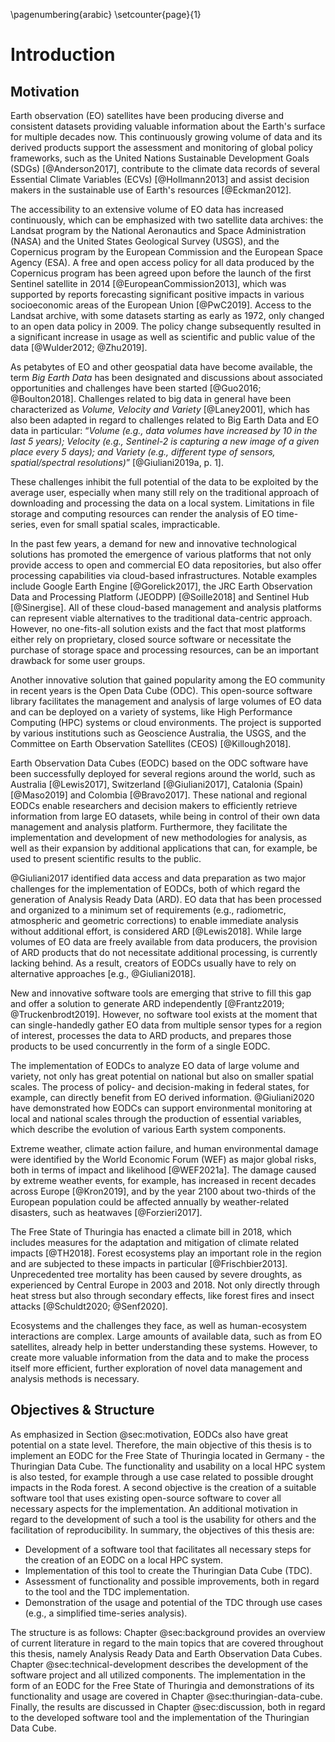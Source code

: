 \pagenumbering{arabic}
\setcounter{page}{1}

# Introduction

## Motivation

Earth observation (EO) satellites have been producing diverse and consistent datasets providing valuable information about the Earth's surface for multiple decades now. This continuously growing volume of data and its derived products support the assessment and monitoring of global policy frameworks, such as the United Nations Sustainable Development Goals (SDGs) [@Anderson2017], contribute to the climate data records of several Essential Climate Variables (ECVs) [@Hollmann2013] and assist decision makers in the sustainable use of Earth's resources [@Eckman2012].

The accessibility to an extensive volume of EO data has increased continuously, which can be emphasized with two satellite data archives: the Landsat program by the National Aeronautics and Space Administration (NASA) and the United States Geological Survey (USGS), and the Copernicus program by the European Commission and the European Space Agency (ESA). A free and open access policy for all data produced by the Copernicus program has been agreed upon before the launch of the first Sentinel satellite in 2014 [@EuropeanCommission2013], which was supported by reports forecasting significant positive impacts in various socioeconomic areas of the European Union [@PwC2019]. Access to the Landsat archive, with some datasets starting as early as 1972, only changed to an open data policy in 2009. The policy change subsequently resulted in a significant increase in usage as well as scientific and public value of the data [@Wulder2012; @Zhu2019].

As petabytes of EO and other geospatial data have become available, the term *Big Earth Data* has been designated and discussions about associated opportunities and challenges have been started [@Guo2016; @Boulton2018]. Challenges related to big data in general have been characterized as *Volume, Velocity and Variety* [@Laney2001], which has also been adapted in regard to challenges related to Big Earth Data and EO data in particular: “*Volume (e.g., data volumes have increased by 10 in the last 5 years); Velocity (e.g., Sentinel-2 is capturing a new image of a given place every 5 days); and Variety (e.g., different type of sensors, spatial/spectral resolutions)*” [@Giuliani2019a, p. 1]. 

These challenges inhibit the full potential of the data to be exploited by the average user, especially when many still rely on the traditional approach of downloading and processing the data on a local system. Limitations in file storage and computing resources can render the analysis of EO time-series, even for small spatial scales, impracticable.

In the past few years, a demand for new and innovative technological solutions has promoted the emergence of various platforms that not only provide access to open and commercial EO data repositories, but also offer processing capabilities via cloud-based infrastructures. Notable examples include Google Earth Engine [@Gorelick2017], the JRC Earth Observation Data and Processing Platform (JEODPP) [@Soille2018] and Sentinel Hub [@Sinergise]. All of these cloud-based management and analysis platforms can represent viable alternatives to the traditional data-centric approach. However, no one-fits-all solution exists and the fact that most platforms either rely on proprietary, closed source software or necessitate the purchase of storage space and processing resources, can be an important drawback for some user groups.

Another innovative solution that gained popularity among the EO community in recent years is the Open Data Cube (ODC). This open-source software library facilitates the management and analysis of large volumes of EO data and can be deployed on a variety of systems, like High Performance Computing (HPC) systems or cloud environments. The project is supported by various institutions such as Geoscience Australia, the USGS, and the Committee on Earth Observation Satellites (CEOS) [@Killough2018]. 

Earth Observation Data Cubes (EODC) based on the ODC software have been successfully deployed for several regions around the world, such as Australia [@Lewis2017], Switzerland [@Giuliani2017], Catalonia (Spain) [@Maso2019] and Colombia [@Bravo2017]. These national and regional EODCs enable researchers and decision makers to efficiently retrieve information from large EO datasets, while being in control of their own data management and analysis platform. Furthermore, they facilitate the implementation and development of new methodologies for analysis, as well as their expansion by additional applications that can, for example, be used to present scientific results to the public. 

@Giuliani2017 identified data access and data preparation as two major challenges for the implementation of EODCs, both of which regard the generation of Analysis Ready Data (ARD). EO data that has been processed and organized to a minimum set of requirements (e.g., radiometric, atmospheric and geometric corrections) to enable immediate analysis without additional effort, is considered ARD [@Lewis2018]. While large volumes of EO data are freely available from data producers, the provision of ARD products that do not necessitate additional processing, is currently lacking behind. As a result, creators of EODCs usually have to rely on alternative approaches [e.g., @Giuliani2018]. 

New and innovative software tools are emerging that strive to fill this gap and offer a solution to generate ARD independently [@Frantz2019; @Truckenbrodt2019]. However, no software tool exists at the moment that can single-handedly gather EO data from multiple sensor types for a region of interest, processes the data to ARD products, and prepares those products to be used concurrently in the form of a single EODC.

The implementation of EODCs to analyze EO data of large volume and variety, not only has great potential on national but also on smaller spatial scales. The process of policy- and decision-making in federal states, for example, can directly benefit from EO derived information. @Giuliani2020 have demonstrated how EODCs can support environmental monitoring at local and national scales through the production of essential variables, which describe the evolution of various Earth system components. 

Extreme weather, climate action failure, and human environmental damage were identified by the World Economic Forum (WEF) as major global risks, both in terms of impact and likelihood [@WEF2021a]. The damage caused by extreme weather events, for example, has increased in recent decades across Europe [@Kron2019], and by the year 2100 about two-thirds of the European population could be affected annually by weather-related disasters, such as heatwaves [@Forzieri2017].

The Free State of Thuringia has enacted a climate bill in 2018, which includes measures for the adaptation and mitigation of climate related impacts [@TH2018]. Forest ecosystems play an important role in the region and are subjected to these impacts in particular [@Frischbier2013]. Unprecedented tree mortality has been caused by severe droughts, as experienced by Central Europe in 2003 and 2018. Not only directly through heat stress but also through secondary effects, like forest fires and insect attacks [@Schuldt2020; @Senf2020]. 

Ecosystems and the challenges they face, as well as human-ecosystem interactions are complex. Large amounts of available data, such as from EO satellites, already help in better understanding these systems. However, to create more valuable information from the data and to make the process itself more efficient, further exploration of novel data management and analysis methods is necessary.



## Objectives & Structure

As emphasized in Section @sec:motivation, EODCs also have great potential on a state level. Therefore, the main objective of this thesis is to implement an EODC for the Free State of Thuringia located in Germany - the Thuringian Data Cube. The functionality and usability on a local HPC system is also tested, for example through a use case related to possible drought impacts in the Roda forest. A second objective is the creation of a suitable software tool that uses existing open-source software to cover all necessary aspects for the implementation. An additional motivation in regard to the development of such a tool is the usability for others and the facilitation of reproducibility. In summary, the objectives of this thesis are:

- Development of a software tool that facilitates all necessary steps for the creation of an EODC on a local HPC system.
- Implementation of this tool to create the Thuringian Data Cube (TDC).
- Assessment of functionality and possible improvements, both in regard to the tool and the TDC implementation. 
- Demonstration of the usage and potential of the TDC through use cases (e.g., a simplified time-series analysis).

The structure is as follows: Chapter @sec:background provides an overview of current literature in regard to the main topics that are covered throughout this thesis, namely Analysis Ready Data and Earth Observation Data Cubes. Chapter @sec:technical-development describes the development of the software project and all utilized components. The implementation in the form of an EODC for the Free State of Thuringia and demonstrations of its functionality and usage are covered in Chapter @sec:thuringian-data-cube. Finally, the results are discussed in Chapter @sec:discussion, both in regard to the developed software tool and the implementation of the Thuringian Data Cube. 
